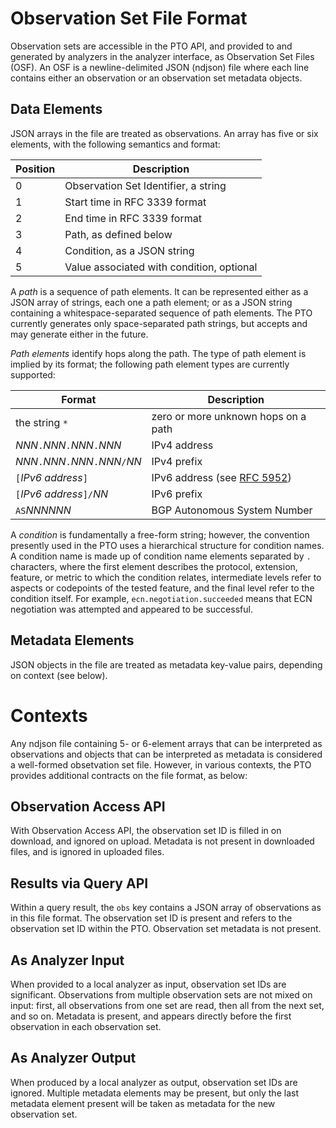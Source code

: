 # Observation Set File Format

Observation sets are accessible in the PTO API, and provided to and generated by
analyzers in the analyzer interface, as Observation Set Files (OSF). An OSF is a
newline-delimited JSON (ndjson) file where each line contains either an
observation or an observation set metadata objects.

## Data Elements

JSON arrays in the file are treated as observations. An array has five or six
elements, with the following semantics and format:

| Position | Description                                               |
| -------- | --------------------------------------------------------- |
| 0        | Observation Set Identifier, a string                      |
| 1        | Start time in RFC 3339 format                             |
| 2        | End time in RFC 3339 format                               |
| 3        | Path, as defined below                                    |
| 4        | Condition, as a JSON string                               |
| 5        | Value associated with condition, optional                 |

A *path* is a sequence of path elements. It can be represented either as a JSON
array of strings, each one a path element; or as a JSON string containing a
whitespace-separated sequence of path elements. The PTO currently generates only
space-separated path strings, but accepts and may generate either in the future.

*Path elements* identify hops along the path. The
type of path element is implied by its format; the following path element types
are currently supported:

| Format              | Description                                     |
| ------------------- | ----------------------------------------------- |
| the string `*`      | zero or more unknown hops on a path             |
| _NNN_`.`_NNN_`.`_NNN_`.`_NNN_ | IPv4 address                          |
| _NNN_`.`_NNN_`.`_NNN_`.`_NNN_`/`_NN_ | IPv4 prefix                    |
| `[`_IPv6 address_`]` | IPv6 address (see [RFC 5952](https://tools.ietf.org/html/5952))  |
| `[`_IPv6 address_`]/`_NN_ | IPv6 prefix                               |
| `AS`_NNNNNN_       | BGP Autonomous System Number                    |

A *condition* is fundamentally a free-form string; however, the convention
presently used in the PTO uses a hierarchical structure for condition names. A
condition name is made up of condition name elements separated by `.`
characters, where the first element describes the protocol, extension, feature,
or metric to which the condition relates, intermediate levels refer to aspects
or codepoints of the tested feature, and the final level refer to the condition
itself. For example, `ecn.negotiation.succeeded` means that ECN negotiation was
attempted and appeared to be successful. 

## Metadata Elements

JSON objects in the file are treated as metadata key-value pairs, depending on
context (see below). 

# Contexts

Any ndjson file containing 5- or 6-element arrays that can be interpreted as
observations and objects that can be interpreted as metadata is considered a
well-formed obsetvation set file. However, in various contexts, the PTO
provides additional contracts on the file format, as below:

## Observation Access API

With Observation Access API, the observation set ID is filled in on download,
and ignored on upload. Metadata is not present in downloaded files, and is
ignored in uploaded files.

## Results via Query API

Within a query result, the `obs` key contains a JSON array of observations as
in this file format. The observation set ID is present and refers to the
observation set ID within the PTO. Observation set metadata is not present.

## As Analyzer Input

When provided to a local analyzer as input, observation set IDs are
significant. Observations from multiple observation sets are not mixed on
input: first, all observations from one set are read, then all from the next
set, and so on. Metadata is present, and appears directly before the first
observation in each observation set.

## As Analyzer Output

When produced by a local analyzer as output, observation set IDs are ignored.
Multiple metadata elements may be present, but only the last metadata element
present will be taken as metadata for the new observation set.

